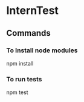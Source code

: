 # InternTest

<h2> Commands </h2>

<h3> To Install node modules</h3>
npm install
  
<h3> To run tests </h3>
npm test
